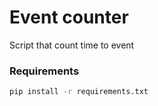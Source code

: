 # Event counter
Script that count time to event


### Requirements
```sh
pip install -r requirements.txt
```
